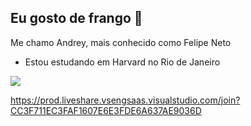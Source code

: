 ## Eu gosto de frango 🐔

Me chamo Andrey, mais conhecido como Felipe Neto

- Estou estudando em Harvard no Rio de Janeiro


![](https://media1.tenor.com/m/SpgiJT_iAYIAAAAC/what-the-duck-wtd.gif)


https://prod.liveshare.vsengsaas.visualstudio.com/join?CC3F711EC3FAF1607E6E3FDE6A637AE9036D

